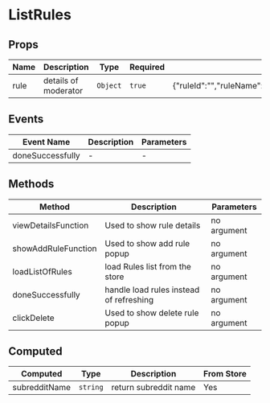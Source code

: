 # ListRules

## Props

<!-- @vuese:ListRules:props:start -->
|Name|Description|Type|Required|Default|
|---|---|---|---|---|
|rule|details of moderator|`Object`|`true`|{"ruleId":"","ruleName":"","ruleOrder":"","createdAt":"","appliesTo":"","reportReason":"","description":""}|

<!-- @vuese:ListRules:props:end -->


## Events

<!-- @vuese:ListRules:events:start -->
|Event Name|Description|Parameters|
|---|---|---|
|doneSuccessfully|-|-|

<!-- @vuese:ListRules:events:end -->


## Methods

<!-- @vuese:ListRules:methods:start -->
|Method|Description|Parameters|
|---|---|---|
|viewDetailsFunction|Used to show rule details|no argument|
|showAddRuleFunction|Used to show add rule popup|no argument|
|loadListOfRules|load Rules list from the store|no argument|
|doneSuccessfully|handle load rules instead of refreshing|no argument|
|clickDelete|Used to show delete rule popup|no argument|

<!-- @vuese:ListRules:methods:end -->


## Computed

<!-- @vuese:ListRules:computed:start -->
|Computed|Type|Description|From Store|
|---|---|---|---|
|subredditName|`string`|return subreddit name|Yes|

<!-- @vuese:ListRules:computed:end -->



